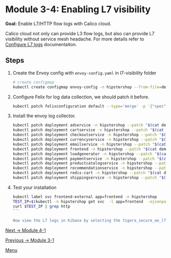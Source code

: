 # Module 3-4: Enabling L7 visibility 

**Goal:** Enable L7/HTTP flow logs with Calico cloud.

Calico cloud not only can provide L3 flow logs, but also can provide L7 visibility without service mesh headache. 
For more details refer to [Configure L7 logs](https://docs.tigera.io/v3.7/visibility/elastic/l7/configure) documentaiton.

## Steps

1. Create the Envoy config with `envoy-config.yaml` in l7-visibility folder

    ```bash
    # create configmap
    kubectl create configmap envoy-config -n hipstershop --from-file=demo/l7-visibility/envoy-config.yaml
    ```
    
2. Configure Felix for log data collection, we should patch it before.
    
    ```bash
    kubectl patch felixconfiguration default --type='merge' -p '{"spec":{"policySyncPathPrefix":"/var/run/nodeagent"}}'
    ```


3. Install the envoy log collector.
   ```bash
   kubectl patch deployment adservice -n hipstershop --patch "$(cat demo/l7-visibility/patch-envoy.yaml)" 
   kubectl patch deployment cartservice -n hipstershop --patch "$(cat demo/l7-visibility/patch-envoy.yaml)"
   kubectl patch deployment checkoutservice -n hipstershop --patch "$(cat demo/l7-visibility/patch-envoy.yaml)"
   kubectl patch deployment currencyservice -n hipstershop --patch "$(cat demo/l7-visibility/patch-envoy.yaml)"
   kubectl patch deployment emailservice -n hipstershop --patch "$(cat demo/l7-visibility/patch-envoy.yaml)"
   kubectl patch deployment frontend -n hipstershop --patch "$(cat demo/l7-visibility/patch-envoy.yaml)"
   kubectl patch deployment loadgenerator -n hipstershop --patch "$(cat demo/l7-visibility/patch-envoy.yaml)"
   kubectl patch deployment paymentservice -n hipstershop --patch "$(cat demo/l7-visibility/patch-envoy.yaml)"
   kubectl patch deployment productcatalogservice -n hipstershop --patch "$(cat demo/l7-visibility/patch-envoy.yaml)"
   kubectl patch deployment recommendationservice -n hipstershop --patch "$(cat demo/l7-visibility/patch-envoy.yaml)"
   kubectl patch deployment redis-cart -n hipstershop --patch "$(cat demo/l7-visibility/patch-envoy.yaml)"
   kubectl patch deployment shippingservice -n hipstershop --patch "$(cat demo/l7-visibility/patch-envoy.yaml)"
   ```


    

4. Test your installation
   ```bash
   kubectl label svc frontend-external app=frontend -n hipstershop 
   TEST_IP=$(kubectl -n hipstershop get svc  -l app=frontend  -ojsonpath='{.items[0].status.loadBalancer.ingress[0].ip}')
   curl $TEST_IP | grep http
   ``'
  
   Now view the L7 logs in Kibana by selecting the tigera_secure_ee_l7 index pattern. You should see the relevant L7 data from your request recorded.    

[Next -> Module 4-1](../modules/compliance-reports.md)

[Previous -> Module 3-1](../modules/dynamic-packet-capture.md)

[Menu](../README.md)

